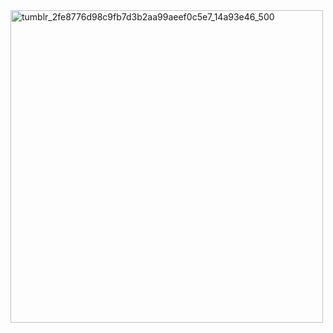 <img width="500" height="500" alt="tumblr_2fe8776d98c9fb7d3b2aa99aeef0c5e7_14a93e46_500" src="https://github.com/user-attachments/assets/24eb195d-170e-4c5c-bc90-c703608c7063" />

